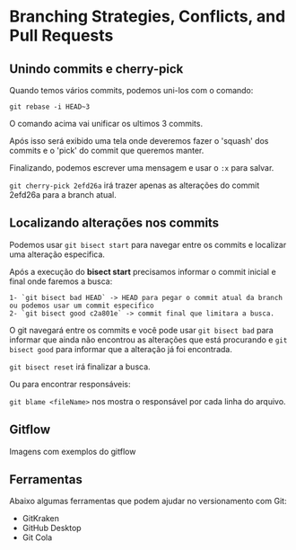 # Branching Strategies, Conflicts, and Pull Requests

## Unindo commits e cherry-pick

Quando temos vários commits, podemos uni-los com o comando:

`git rebase -i HEAD~3`

O comando acima vai unificar os ultimos 3 commits.

Após isso será exibido uma tela onde deveremos fazer o 'squash' dos commits e o 'pick' do commit que queremos manter.

Finalizando, podemos escrever uma mensagem e usar o `:x` para salvar.

`git cherry-pick 2efd26a` irá trazer apenas as alterações do commit 2efd26a para a branch atual.

## Localizando alterações nos commits

Podemos usar `git bisect start` para navegar entre os commits e localizar uma alteração especifica.

Após a execução do **bisect start** precisamos informar o commit inicial e final onde faremos a busca:

	1- `git bisect bad HEAD` -> HEAD para pegar o commit atual da branch ou podemos usar um commit especifico
	2- `git bisect good c2a801e` -> commit final que limitara a busca.
	
O git navegará entre os commits e você pode usar `git bisect bad` para informar que ainda não encontrou as alterações que está procurando e `git bisect good` para informar que a alteração já foi encontrada.

`git bisect reset` irá finalizar a busca.

Ou para encontrar responsáveis:

`git blame <fileName>` nos mostra o responsável por cada linha do arquivo.

## Gitflow

Imagens com exemplos do gitflow

## Ferramentas

Abaixo algumas ferramentas que podem ajudar no versionamento com Git:

- GitKraken 
- GitHub Desktop
- Git Cola
